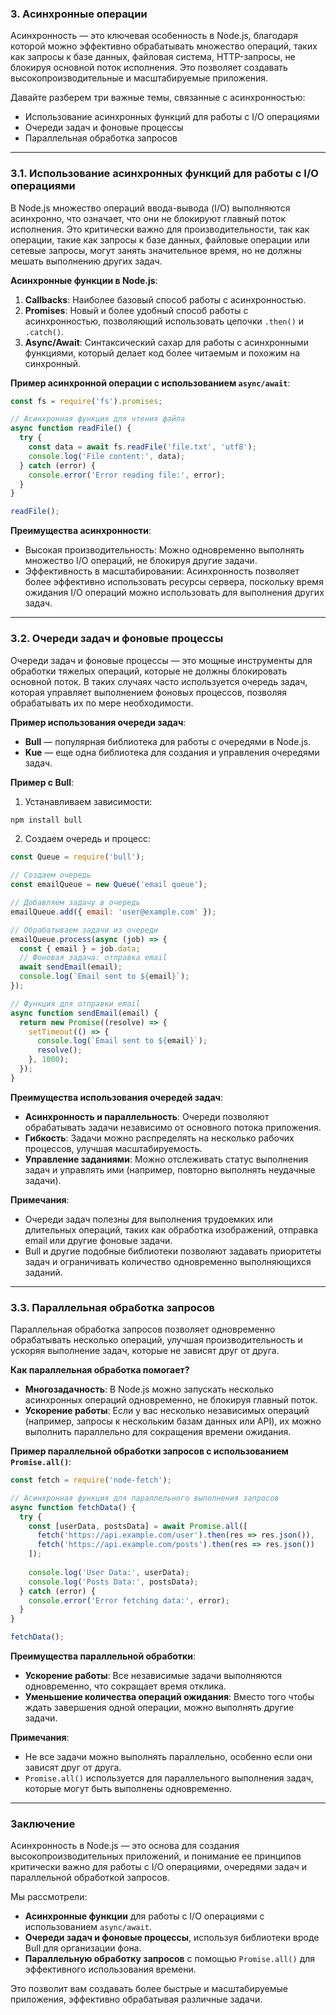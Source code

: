 ### 3. **Асинхронные операции**

Асинхронность — это ключевая особенность в Node.js, благодаря которой можно эффективно обрабатывать множество операций, таких как запросы к базе данных, файловая система, HTTP-запросы, не блокируя основной поток исполнения. Это позволяет создавать высокопроизводительные и масштабируемые приложения.

Давайте разберем три важные темы, связанные с асинхронностью:

- Использование асинхронных функций для работы с I/O операциями
- Очереди задач и фоновые процессы
- Параллельная обработка запросов

---

### 3.1. **Использование асинхронных функций для работы с I/O операциями**

В Node.js множество операций ввода-вывода (I/O) выполняются асинхронно, что означает, что они не блокируют главный поток исполнения. Это критически важно для производительности, так как операции, такие как запросы к базе данных, файловые операции или сетевые запросы, могут занять значительное время, но не должны мешать выполнению других задач.

**Асинхронные функции в Node.js**:
1. **Callbacks**: Наиболее базовый способ работы с асинхронностью.
2. **Promises**: Новый и более удобный способ работы с асинхронностью, позволяющий использовать цепочки `.then()` и `.catch()`.
3. **Async/Await**: Синтаксический сахар для работы с асинхронными функциями, который делает код более читаемым и похожим на синхронный.

**Пример асинхронной операции с использованием `async/await`**:

```javascript
const fs = require('fs').promises;

// Асинхронная функция для чтения файла
async function readFile() {
  try {
    const data = await fs.readFile('file.txt', 'utf8');
    console.log('File content:', data);
  } catch (error) {
    console.error('Error reading file:', error);
  }
}

readFile();
```

**Преимущества асинхронности**:
- Высокая производительность: Можно одновременно выполнять множество I/O операций, не блокируя другие задачи.
- Эффективность в масштабировании: Асинхронность позволяет более эффективно использовать ресурсы сервера, поскольку время ожидания I/O операций можно использовать для выполнения других задач.

---

### 3.2. **Очереди задач и фоновые процессы**

Очереди задач и фоновые процессы — это мощные инструменты для обработки тяжелых операций, которые не должны блокировать основной поток. В таких случаях часто используется очередь задач, которая управляет выполнением фоновых процессов, позволяя обрабатывать их по мере необходимости.

**Пример использования очереди задач**:
- **Bull** — популярная библиотека для работы с очередями в Node.js.
- **Kue** — еще одна библиотека для создания и управления очередями задач.

**Пример с Bull**:

1. Устанавливаем зависимости:
```bash
npm install bull
```

2. Создаем очередь и процесс:

```javascript
const Queue = require('bull');

// Создаем очередь
const emailQueue = new Queue('email queue');

// Добавляем задачу в очередь
emailQueue.add({ email: 'user@example.com' });

// Обрабатываем задачи из очереди
emailQueue.process(async (job) => {
  const { email } = job.data;
  // Фоновая задача: отправка email
  await sendEmail(email);
  console.log(`Email sent to ${email}`);
});

// Функция для отправки email
async function sendEmail(email) {
  return new Promise((resolve) => {
    setTimeout(() => {
      console.log(`Email sent to ${email}`);
      resolve();
    }, 1000);
  });
}
```

**Преимущества использования очередей задач**:
- **Асинхронность и параллельность**: Очереди позволяют обрабатывать задачи независимо от основного потока приложения.
- **Гибкость**: Задачи можно распределять на несколько рабочих процессов, улучшая масштабируемость.
- **Управление заданиями**: Можно отслеживать статус выполнения задач и управлять ими (например, повторно выполнять неудачные задачи).

**Примечания**:
- Очереди задач полезны для выполнения трудоемких или длительных операций, таких как обработка изображений, отправка email или другие фоновые задачи.
- Bull и другие подобные библиотеки позволяют задавать приоритеты задач и ограничивать количество одновременно выполняющихся заданий.

---

### 3.3. **Параллельная обработка запросов**

Параллельная обработка запросов позволяет одновременно обрабатывать несколько операций, улучшая производительность и ускоряя выполнение задач, которые не зависят друг от друга.

**Как параллельная обработка помогает?**
- **Многозадачность**: В Node.js можно запускать несколько асинхронных операций одновременно, не блокируя главный поток.
- **Ускорение работы**: Если у вас несколько независимых операций (например, запросы к нескольким базам данных или API), их можно выполнить параллельно для сокращения времени ожидания.

**Пример параллельной обработки запросов с использованием `Promise.all()`**:

```javascript
const fetch = require('node-fetch');

// Асинхронная функция для параллельного выполнения запросов
async function fetchData() {
  try {
    const [userData, postsData] = await Promise.all([
      fetch('https://api.example.com/user').then(res => res.json()),
      fetch('https://api.example.com/posts').then(res => res.json())
    ]);
    
    console.log('User Data:', userData);
    console.log('Posts Data:', postsData);
  } catch (error) {
    console.error('Error fetching data:', error);
  }
}

fetchData();
```

**Преимущества параллельной обработки**:
- **Ускорение работы**: Все независимые задачи выполняются одновременно, что сокращает время отклика.
- **Уменьшение количества операций ожидания**: Вместо того чтобы ждать завершения одной операции, можно выполнять другие задачи.

**Примечания**:
- Не все задачи можно выполнять параллельно, особенно если они зависят друг от друга.
- `Promise.all()` используется для параллельного выполнения задач, которые могут быть выполнены одновременно.

---

### Заключение

Асинхронность в Node.js — это основа для создания высокопроизводительных приложений, и понимание ее принципов критически важно для работы с I/O операциями, очередями задач и параллельной обработкой запросов. 

Мы рассмотрели:
- **Асинхронные функции** для работы с I/O операциями с использованием `async/await`.
- **Очереди задач и фоновые процессы**, используя библиотеки вроде Bull для организации фона.
- **Параллельную обработку запросов** с помощью `Promise.all()` для эффективного использования времени.

Это позволит вам создавать более быстрые и масштабируемые приложения, эффективно обрабатывая различные задачи.
